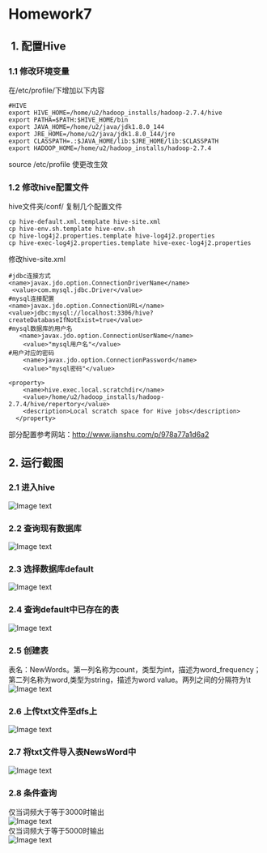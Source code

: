 # Homework7
##  1. 配置Hive
### 1.1 修改环境变量
在/etc/profile/下增加以下内容
```
#HIVE
export HIVE_HOME=/home/u2/hadoop_installs/hadoop-2.7.4/hive
export PATHA=$PATH:$HIVE_HOME/bin
export JAVA_HOME=/home/u2/java/jdk1.8.0_144
export JRE_HOME=/home/u2/java/jdk1.8.0_144/jre
export CLASSPATH=.:$JAVA_HOME/lib:$JRE_HOME/lib:$CLASSPATH
export HADOOP_HOME=/home/u2/hadoop_installs/hadoop-2.7.4
```
source /etc/profile 使更改生效
### 1.2 修改hive配置文件
hive文件夹/conf/
复制几个配置文件
```
cp hive-default.xml.template hive-site.xml
cp hive-env.sh.template hive-env.sh
cp hive-log4j2.properties.template hive-log4j2.properties              
cp hive-exec-log4j2.properties.template hive-exec-log4j2.properties
```
修改hive-site.xml
```
#jdbc连接方式
<name>javax.jdo.option.ConnectionDriverName</name>
 <value>com.mysql.jdbc.Driver</value>
#mysql连接配置
<name>javax.jdo.option.ConnectionURL</name>
<value>jdbc:mysql://localhost:3306/hive?createDatabaseIfNotExist=true</value>
#mysql数据库的用户名
   <name>javax.jdo.option.ConnectionUserName</name>
    <value>"mysql用户名"</value>
#用户对应的密码
    <name>javax.jdo.option.ConnectionPassword</name>
    <value>"mysql密码"</value>
    
<property>
    <name>hive.exec.local.scratchdir</name>
    <value>/home/u2/hadoop_installs/hadoop-2.7.4/hive/repertory</value>
    <description>Local scratch space for Hive jobs</description>
  </property>

```
部分配置参考网站：http://www.jianshu.com/p/978a77a1d6a2
## 2. 运行截图
### 2.1 进入hive
![Image text](https://raw.github.com/cjjloves/Homework7/master/pictures/1.JPG)
### 2.2 查询现有数据库
![Image text](https://raw.github.com/cjjloves/Homework7/master/pictures/2.JPG)
### 2.3 选择数据库default
![Image text](https://raw.github.com/cjjloves/Homework7/master/pictures/3.JPG)
### 2.4 查询default中已存在的表
![Image text](https://raw.github.com/cjjloves/Homework7/master/pictures/4.JPG)
### 2.5 创建表
表名：NewWords。第一列名称为count，类型为int，描述为word_frequency；第二列名称为word,类型为string，描述为word value。两列之间的分隔符为\t  
![Image text](https://raw.github.com/cjjloves/Homework7/master/pictures/5.JPG)
### 2.6 上传txt文件至dfs上
![Image text](https://raw.github.com/cjjloves/Homework7/master/pictures/6.JPG)
### 2.7 将txt文件导入表NewsWord中
![Image text](https://raw.github.com/cjjloves/Homework7/master/pictures/7.JPG)
### 2.8 条件查询
仅当词频大于等于3000时输出  
![Image text](https://raw.github.com/cjjloves/Homework7/master/pictures/8.JPG)  
仅当词频大于等于5000时输出  
![Image text](https://raw.github.com/cjjloves/Homework7/master/pictures/9.JPG)

